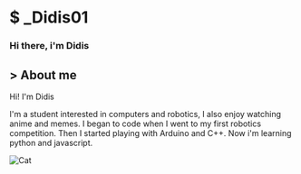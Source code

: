 # $ _Didis01

### Hi there, i'm Didis 

## > About me 
Hi! I'm Didis

I'm a student interested in computers and robotics, I also enjoy watching anime and memes. I began to code when I went to my first robotics competition. Then I started playing with Arduino and C++.
Now i'm learning python and javascript.

![Cat](https://kappa.lol/s4K0-)


